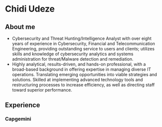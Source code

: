 # Chidi Udeze

## About me 
- Cybersecurity and Threat Hunting/Intelligence Analyst with over eight years of experience in Cybersecurity, Financial and Telecommunication Engineering, providing outstanding service to users and clients; utilizes skills and knowledge of cybersecurity analytics and systems administration for threat/Malware detection and remediation.
- Highly analytical, results-driven, and hands-on professional, with a broad-based background in offering expertise in managing diverse IT operations. Translating emerging opportunities into viable strategies and solutions. Skilled at implementing advanced technology tools and restructuring processes to increase efficiency, as well as directing staff toward superior performance.
  
## Experience 

### Capgemini
